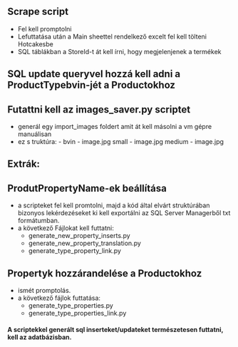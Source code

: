 ## Scrape script
- Fel kell promptolni
- Lefuttatása után a Main sheettel rendelkező excelt fel kell tölteni Hotcakesbe
- SQL táblákban a StoreId-t át kell írni, hogy megjelenjenek a termékek
## SQL update queryvel hozzá kell adni a ProductTypebvin-jét a Productokhoz
## Futattni kell az images_saver.py scriptet
- generál egy import_images foldert amit át kell másolni a vm gépre manuálisan
- ez s truktúra:
      - bvin
        - image.jpg
        small
          - image.jpg
        medium
          - image.jpg
## Extrák:
## ProdutPropertyName-ek beállítása
- a scripteket fel kell promtolni, majd a kód által elvárt struktúrában bizonyos lekérdezéseket ki kell exportálni az SQL Server Managerből txt formátumban.
- a következő Fájlokat kell futtatni:
  - generate_new_property_inserts.py
  - generate_new_property_translation.py
  - generate_type_property_link.py
## Propertyk hozzárandelése a Productokhoz
- ismét promptolás.
- a következő fájlok futtatása:
  - generate_type_properties.py
  - generate_type_properties_link.py

#### A scriptekkel generált sql inserteket/updateket természetesen futtatni, kell az adatbázisban.
